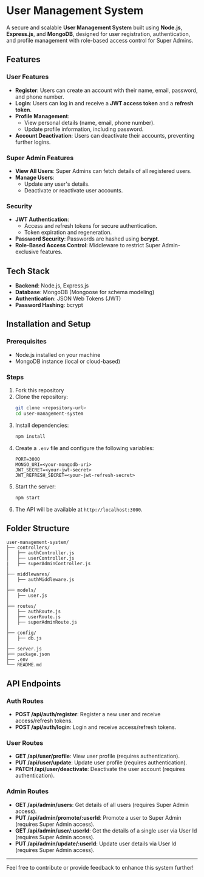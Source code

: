 # User Management System

A secure and scalable **User Management System** built using **Node.js**, **Express.js**, and **MongoDB**, designed for user registration, authentication, and profile management with role-based access control for Super Admins.

## Features

### User Features
- **Register**: Users can create an account with their name, email, password, and phone number.
- **Login**: Users can log in and receive a **JWT access token** and a **refresh token**.
- **Profile Management**:
  - View personal details (name, email, phone number).
  - Update profile information, including password.
- **Account Deactivation**: Users can deactivate their accounts, preventing further logins.

### Super Admin Features
- **View All Users**: Super Admins can fetch details of all registered users.
- **Manage Users**:
  - Update any user's details.
  - Deactivate or reactivate user accounts.

### Security
- **JWT Authentication**:
  - Access and refresh tokens for secure authentication.
  - Token expiration and regeneration.
- **Password Security**: Passwords are hashed using **bcrypt**.
- **Role-Based Access Control**: Middleware to restrict Super Admin-exclusive features.

## Tech Stack
- **Backend**: Node.js, Express.js
- **Database**: MongoDB (Mongoose for schema modeling)
- **Authentication**: JSON Web Tokens (JWT)
- **Password Hashing**: bcrypt

## Installation and Setup

### Prerequisites
- Node.js installed on your machine
- MongoDB instance (local or cloud-based)

### Steps
1. Fork this repository
2. Clone the repository:
   ```bash
   git clone <repository-url>
   cd user-management-system
   ```
3. Install dependencies:
   ```bash
   npm install
   ```
4. Create a `.env` file and configure the following variables:
   ```env
   PORT=3000
   MONGO_URI=<your-mongodb-uri>
   JWT_SECRET=<your-jwt-secret>
   JWT_REFRESH_SECRET=<your-jwt-refresh-secret>
   ```
5. Start the server:
   ```bash
   npm start
   ```
6. The API will be available at `http://localhost:3000`.

## Folder Structure
```
user-management-system/
├── controllers/
│   ├── authController.js
│   ├── userController.js
|   ├── superAdminController.js
│
├── middlewares/
│   ├── authMiddleware.js
│
├── models/
│   ├── user.js
│
├── routes/
│   ├── authRoute.js
│   ├── userRoute.js
│   ├── superAdminRoute.js
│
├── config/
│   ├── db.js
│
├── server.js
├── package.json
├── .env
└── README.md
```

## API Endpoints

### Auth Routes
- **POST /api/auth/register**: Register a new user and receive access/refresh tokens.
- **POST /api/auth/login**: Login and receive access/refresh tokens.

### User Routes
- **GET /api/user/profile**: View user profile (requires authentication).
- **PUT /api/user/update**: Update user profile (requires authentication).
- **PATCH /api/user/deactivate**: Deactivate the user account (requires authentication).

### Admin Routes
- **GET /api/admin/users**: Get details of all users (requires Super Admin access).
- **PUT /api/admin/promote/:userId**: Promote a user to Super Admin (requires Super Admin access).
- **GET /api/admin/user/:userId**: Get the details of a single user via User Id (requires Super Admin access).
- **PUT /api/admin/update/:userId**: Update user details via User Id (requires Super Admin access).

---

Feel free to contribute or provide feedback to enhance this system further!

